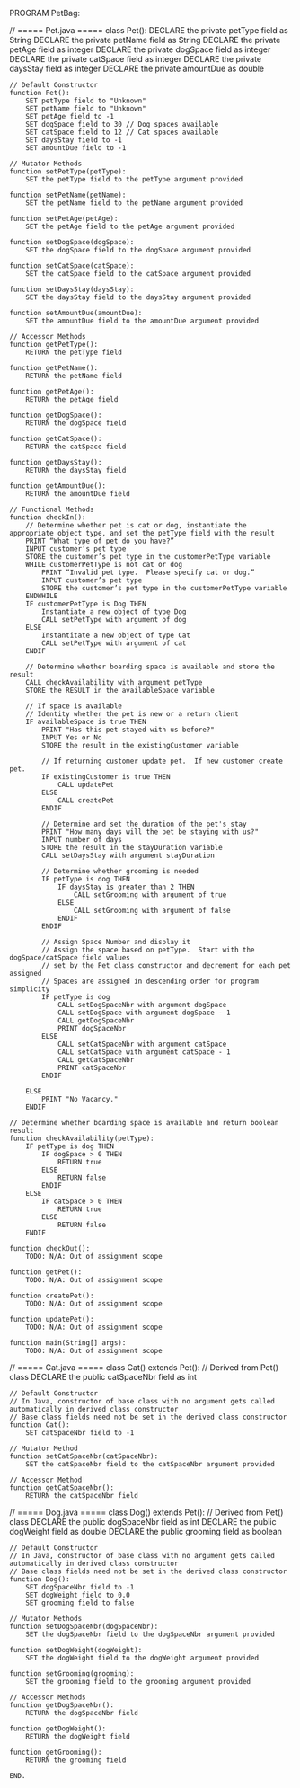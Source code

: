 PROGRAM PetBag:

// ===== Pet.java =====
class Pet():
    DECLARE the private petType field as String
    DECLARE the private petName field as String
    DECLARE the private petAge field as integer
    DECLARE the private dogSpace field as integer
    DECLARE the private catSpace field as integer
    DECLARE the private daysStay field as integer
    DECLARE the private amountDue as double

    // Default Constructor
    function Pet():
        SET petType field to "Unknown"
        SET petName field to "Unknown"
        SET petAge field to -1
        SET dogSpace field to 30 // Dog spaces available
        SET catSpace field to 12 // Cat spaces available
        SET daysStay field to -1
        SET amountDue field to -1

    // Mutator Methods
    function setPetType(petType):
        SET the petType field to the petType argument provided

    function setPetName(petName):
        SET the petName field to the petName argument provided
    
    function setPetAge(petAge):
        SET the petAge field to the petAge argument provided
    
    function setDogSpace(dogSpace):
        SET the dogSpace field to the dogSpace argument provided
    
    function setCatSpace(catSpace):
        SET the catSpace field to the catSpace argument provided
    
    function setDaysStay(daysStay):
        SET the daysStay field to the daysStay argument provided
    
    function setAmountDue(amountDue):
        SET the amountDue field to the amountDue argument provided

    // Accessor Methods
    function getPetType():
        RETURN the petType field
    
    function getPetName():
        RETURN the petName field
    
    function getPetAge():
        RETURN the petAge field
    
    function getDogSpace():
        RETURN the dogSpace field
    
    function getCatSpace():
        RETURN the catSpace field
    
    function getDaysStay():
        RETURN the daysStay field
    
    function getAmountDue():
        RETURN the amountDue field

    // Functional Methods
    function checkIn():
        // Determine whether pet is cat or dog, instantiate the appropriate object type, and set the petType field with the result
        PRINT “What type of pet do you have?”
        INPUT customer’s pet type
        STORE the customer’s pet type in the customerPetType variable
        WHILE customerPetType is not cat or dog
            PRINT “Invalid pet type.  Please specify cat or dog.”
            INPUT customer’s pet type
            STORE the customer’s pet type in the customerPetType variable
        ENDWHILE
        IF customerPetType is Dog THEN
            Instantiate a new object of type Dog      
            CALL setPetType with argument of dog
        ELSE
            Instantitate a new object of type Cat     
            CALL setPetType with argument of cat
        ENDIF
        
        // Determine whether boarding space is available and store the result
        CALL checkAvailability with argument petType
        STORE the RESULT in the availableSpace variable

        // If space is available
        // Identity whether the pet is new or a return client
        IF availableSpace is true THEN
            PRINT "Has this pet stayed with us before?"
            INPUT Yes or No
            STORE the result in the existingCustomer variable

            // If returning customer update pet.  If new customer create pet.
            IF existingCustomer is true THEN
                CALL updatePet
            ELSE
                CALL createPet
            ENDIF

            // Determine and set the duration of the pet's stay
            PRINT "How many days will the pet be staying with us?"
            INPUT number of days
            STORE the result in the stayDuration variable
            CALL setDaysStay with argument stayDuration

            // Determine whether grooming is needed
            IF petType is dog THEN
                IF daysStay is greater than 2 THEN
                    CALL setGrooming with argument of true
                ELSE
                    CALL setGrooming with argument of false
                ENDIF
            ENDIF

            // Assign Space Number and display it
            // Assign the space based on petType.  Start with the dogSpace/catSpace field values
            // set by the Pet class constructor and decrement for each pet assigned
            // Spaces are assigned in descending order for program simplicity
            IF petType is dog
                CALL setDogSpaceNbr with argument dogSpace 
                CALL setDogSpace with argument dogSpace - 1
                CALL getDogSpaceNbr
                PRINT dogSpaceNbr
            ELSE
                CALL setCatSpaceNbr with argument catSpace
                CALL setCatSpace with argument catSpace - 1
                CALL getCatSpaceNbr
                PRINT catSpaceNbr
            ENDIF            

        ELSE
            PRINT "No Vacancy."
        ENDIF

    // Determine whether boarding space is available and return boolean result
    function checkAvailability(petType):
        IF petType is dog THEN
            IF dogSpace > 0 THEN 
                RETURN true
            ELSE
                RETURN false
            ENDIF
        ELSE
            IF catSpace > 0 THEN 
                RETURN true
            ELSE
                RETURN false
        ENDIF

    function checkOut():
        TODO: N/A: Out of assignment scope
    
    function getPet():
        TODO: N/A: Out of assignment scope
    
    function createPet():
        TODO: N/A: Out of assignment scope
    
    function updatePet():
        TODO: N/A: Out of assignment scope

    function main(String[] args):
        TODO: N/A: Out of assignment scope

// ===== Cat.java =====
class Cat() extends Pet(): // Derived from Pet() class
    DECLARE the public catSpaceNbr field as int

    // Default Constructor
    // In Java, constructor of base class with no argument gets called automatically in derived class constructor
    // Base class fields need not be set in the derived class constructor
    function Cat():
        SET catSpaceNbr field to -1 

    // Mutator Method
    function setCatSpaceNbr(catSpaceNbr):
        SET the catSpaceNbr field to the catSpaceNbr argument provided

    // Accessor Method
    function getCatSpaceNbr():
        RETURN the catSpaceNbr field

// ===== Dog.java =====
class Dog() extends Pet(): // Derived from Pet() class
    DECLARE the public dogSpaceNbr field as int
    DECLARE the public dogWeight field as double
    DECLARE the public grooming field as boolean

    // Default Constructor
    // In Java, constructor of base class with no argument gets called automatically in derived class constructor
    // Base class fields need not be set in the derived class constructor
    function Dog():
        SET dogSpaceNbr field to -1
        SET dogWeight field to 0.0
        SET grooming field to false
    
    // Mutator Methods
    function setDogSpaceNbr(dogSpaceNbr):
        SET the dogSpaceNbr field to the dogSpaceNbr argument provided
    
    function setDogWeight(dogWeight):
        SET the dogWeight field to the dogWeight argument provided

    function setGrooming(grooming):
        SET the grooming field to the grooming argument provided

    // Accessor Methods
    function getDogSpaceNbr():
        RETURN the dogSpaceNbr field
    
    function getDogWeight():
        RETURN the dogWeight field
    
    function getGrooming():
        RETURN the grooming field
    
    END.